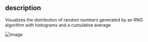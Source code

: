 ## description
Visualizes the distribution of random numbers generated by an RNG algorithm with histograms and a cumulative average

![Image](https://github.com/user-attachments/assets/94ed086e-051a-4861-8725-034ba3d13f5a)
